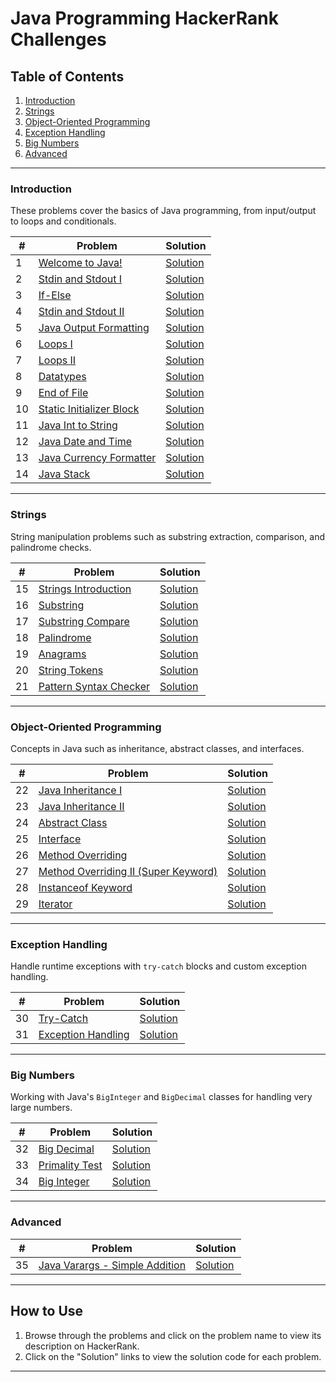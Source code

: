 # Java Programming HackerRank Challenges

## Table of Contents

1. [Introduction](#introduction)
2. [Strings](#strings)
3. [Object-Oriented Programming](#object-oriented-programming)
4. [Exception Handling](#exception-handling)
5. [Big Numbers](#big-numbers)
6. [Advanced](#advanced)

---

### Introduction

These problems cover the basics of Java programming, from input/output to loops and conditionals.

| #   | Problem                                                                                                 | Solution                                  |
| --- | ------------------------------------------------------------------------------------------------------- | ----------------------------------------- |
| 1   | [Welcome to Java!](https://www.hackerrank.com/challenges/welcome-to-java/problem)                       | [Solution](welcome-to-java)               |
| 2   | [Stdin and Stdout I](https://www.hackerrank.com/challenges/java-stdin-and-stdout-1/problem)             | [Solution](stdin-stdout)                  |
| 3   | [If-Else](https://www.hackerrank.com/challenges/java-if-else/problem)                                   | [Solution](if-else)                       |
| 4   | [Stdin and Stdout II](https://www.hackerrank.com/challenges/java-stdin-stdout/problem)                  | [Solution](stdin-stdout-II)               |
| 5   | [Java Output Formatting](https://www.hackerrank.com/challenges/java-output-formatting/problem)          | [Solution](java-output-formatting)        |
| 6   | [Loops I](https://www.hackerrank.com/challenges/java-loops-i/problem)                                   | [Solution](java-loops-I)                  |
| 7   | [Loops II](https://www.hackerrank.com/challenges/java-loops/problem)                                    | [Solution](java-loops-II)                 |
| 8   | [Datatypes](https://www.hackerrank.com/challenges/java-datatypes/problem)                               | [Solution](java-datatypes)                |
| 9   | [End of File](https://www.hackerrank.com/challenges/java-end-of-file/problem)                           | [Solution](end-of-file)                   |
| 10  | [Static Initializer Block](https://www.hackerrank.com/challenges/java-static-initializer-block/problem) | [Solution](Java-Static-Initializer-Block) |
| 11  | [Java Int to String](https://www.hackerrank.com/challenges/java-int-to-string/problem)                  | [Solution](int-to-string)                 |
| 12  | [Java Date and Time](https://www.hackerrank.com/challenges/java-date-and-time/problem)                  | [Solution](date-and-time)                 |
| 13  | [Java Currency Formatter](https://www.hackerrank.com/challenges/java-currency-formatter/problem)        | [Solution](currency-formatter)            |
| 14  | [Java Stack](https://www.hackerrank.com/challenges/java-stack/problem)                                  | [Solution](stack)                         |

---

### Strings

String manipulation problems such as substring extraction, comparison, and palindrome checks.

| #   | Problem                                                                                         | Solution                           |
| --- | ----------------------------------------------------------------------------------------------- | ---------------------------------- |
| 15  | [Strings Introduction](https://www.hackerrank.com/challenges/java-strings-introduction/problem) | [Solution](string-intro)           |
| 16  | [Substring](https://www.hackerrank.com/challenges/java-substring/problem)                       | [Solution](substring)              |
| 17  | [Substring Compare](https://www.hackerrank.com/challenges/java-string-compare/problem)          | [Solution](substring-comparision)  |
| 18  | [Palindrome](https://www.hackerrank.com/challenges/java-string-reverse/problem)                 | [Solution](string-reverse)         |
| 19  | [Anagrams](https://www.hackerrank.com/challenges/java-anagrams/problem)                         | [Solution](anagrams)               |
| 20  | [String Tokens](https://www.hackerrank.com/challenges/java-string-tokens/problem)               | [Solution](tokens)                 |
| 21  | [Pattern Syntax Checker](https://www.hackerrank.com/challenges/pattern-syntax-checker)          | [Solution](pattern-syntax-checker) |

---

### Object-Oriented Programming

Concepts in Java such as inheritance, abstract classes, and interfaces.

| #   | Problem                                                                                                                      | Solution                        |
| --- | ---------------------------------------------------------------------------------------------------------------------------- | ------------------------------- |
| 22  | [Java Inheritance I](https://www.hackerrank.com/challenges/java-inheritance-1/problem)                                       | [Solution](InheritanceI)        |
| 23  | [Java Inheritance II](https://www.hackerrank.com/challenges/java-inheritance-2/problem)                                      | [Solution](InheritanceII)       |
| 24  | [Abstract Class](https://www.hackerrank.com/challenges/java-abstract-class/problem)                                          | [Solution](abstract-class)      |
| 25  | [Interface](https://www.hackerrank.com/challenges/java-interface/problem)                                                    | [Solution](interface)           |
| 26  | [Method Overriding](https://www.hackerrank.com/challenges/java-method-overriding/problem)                                    | [Solution](method-overriding)   |
| 27  | [Method Overriding II (Super Keyword)](https://www.hackerrank.com/challenges/java-method-overriding-2-super-keyword/problem) | [Solution](method-overriding-2) |
| 28  | [Instanceof Keyword](https://www.hackerrank.com/challenges/java-instanceof-keyword/)                                         | [Solution](instance-of-keyword) |
| 29  | [Iterator](https://www.hackerrank.com/challenges/java-iterator/problem)                                                      | [Solution](iterator)            |

---

### Exception Handling

Handle runtime exceptions with `try-catch` blocks and custom exception handling.

| #   | Problem                                                                                      | Solution                       |
| --- | -------------------------------------------------------------------------------------------- | ------------------------------ |
| 30  | [Try-Catch](https://www.hackerrank.com/challenges/java-exception-handling-try-catch/problem) | [Solution](try-catch)          |
| 31  | [Exception Handling](https://www.hackerrank.com/challenges/java-exception-handling/problem)  | [Solution](exception-handling) |

---

### Big Numbers

Working with Java's `BigInteger` and `BigDecimal` classes for handling very large numbers.

| #   | Problem                                                                             | Solution                   |
| --- | ----------------------------------------------------------------------------------- | -------------------------- |
| 32  | [Big Decimal](https://www.hackerrank.com/challenges/java-bigdecimal/problem)        | [Solution](big-decimal)    |
| 33  | [Primality Test](https://www.hackerrank.com/challenges/java-primality-test/problem) | [Solution](primality-test) |
| 34  | [Big Integer](https://www.hackerrank.com/challenges/java-biginteger/problem)        | [Solution](big-integer)    |

---

### Advanced

| #   | Problem                                                                                                                   | Solution                          |
| --- | ------------------------------------------------------------------------------------------------------------------------- | --------------------------------- |
| 35  | [Java Varargs - Simple Addition](https://www.hackerrank.com/challenges/simple-addition-varargs/problem?isFullScreen=true) | [Solution](advanced/java-varargs) |

---

## How to Use

1. Browse through the problems and click on the problem name to view its description on HackerRank.
2. Click on the "Solution" links to view the solution code for each problem.

---
